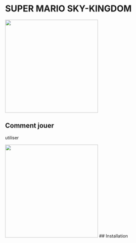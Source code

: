 #  SUPER MARIO SKY-KINGDOM
<img   height = "300px" width="300px" src="[https://raw.githubusercontent.com/deverror6068/GameProg_B2_Pham_Alexandre/git_icons/game_logo.png](https://github.com/deverror6068/GameProg_B2_Pham_Alexandre/blob/main/git_icons/game_logo.png)">

## Comment jouer 

utiliser 

<img   height = "300px" width="300px" src="https://raw.githubusercontent.com/deverror6068/GameProg_B2_Pham_Alexandre/git_icons/keys.png">
## Installation
